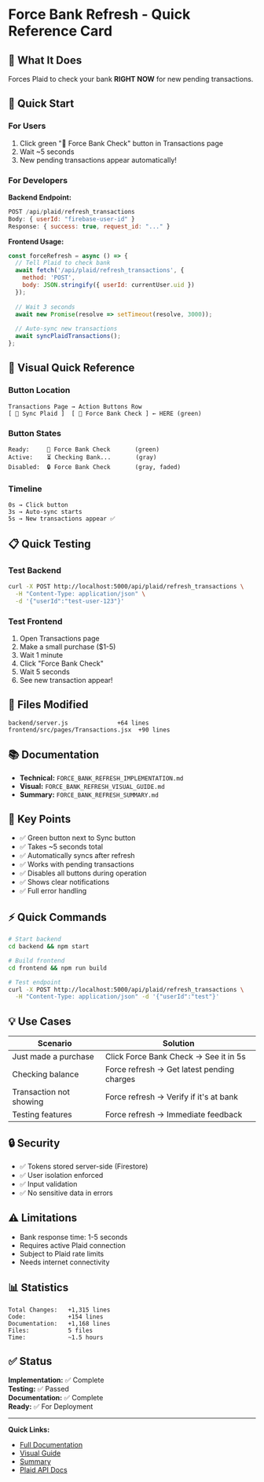 # Force Bank Refresh - Quick Reference Card

## 🎯 What It Does

Forces Plaid to check your bank **RIGHT NOW** for new pending transactions.

## 🚀 Quick Start

### For Users

1. Click green "🔄 Force Bank Check" button in Transactions page
2. Wait ~5 seconds
3. New pending transactions appear automatically!

### For Developers

**Backend Endpoint:**
```javascript
POST /api/plaid/refresh_transactions
Body: { userId: "firebase-user-id" }
Response: { success: true, request_id: "..." }
```

**Frontend Usage:**
```javascript
const forceRefresh = async () => {
  // Tell Plaid to check bank
  await fetch('/api/plaid/refresh_transactions', {
    method: 'POST',
    body: JSON.stringify({ userId: currentUser.uid })
  });
  
  // Wait 3 seconds
  await new Promise(resolve => setTimeout(resolve, 3000));
  
  // Auto-sync new transactions
  await syncPlaidTransactions();
};
```

## 🎨 Visual Quick Reference

### Button Location
```
Transactions Page → Action Buttons Row
[ 🔄 Sync Plaid ]  [ 🔄 Force Bank Check ] ← HERE (green)
```

### Button States
```
Ready:     🔄 Force Bank Check       (green)
Active:    ⏳ Checking Bank...       (gray)
Disabled:  🔒 Force Bank Check       (gray, faded)
```

### Timeline
```
0s → Click button
3s → Auto-sync starts
5s → New transactions appear ✅
```

## 📋 Quick Testing

### Test Backend
```bash
curl -X POST http://localhost:5000/api/plaid/refresh_transactions \
  -H "Content-Type: application/json" \
  -d '{"userId":"test-user-123"}'
```

### Test Frontend
1. Open Transactions page
2. Make a small purchase ($1-5)
3. Wait 1 minute
4. Click "Force Bank Check"
5. Wait 5 seconds
6. See new transaction appear!

## 📁 Files Modified

```
backend/server.js              +64 lines
frontend/src/pages/Transactions.jsx  +90 lines
```

## 📚 Documentation

- **Technical:** `FORCE_BANK_REFRESH_IMPLEMENTATION.md`
- **Visual:** `FORCE_BANK_REFRESH_VISUAL_GUIDE.md`
- **Summary:** `FORCE_BANK_REFRESH_SUMMARY.md`

## 🔑 Key Points

- ✅ Green button next to Sync button
- ✅ Takes ~5 seconds total
- ✅ Automatically syncs after refresh
- ✅ Works with pending transactions
- ✅ Disables all buttons during operation
- ✅ Shows clear notifications
- ✅ Full error handling

## ⚡ Quick Commands

```bash
# Start backend
cd backend && npm start

# Build frontend
cd frontend && npm run build

# Test endpoint
curl -X POST http://localhost:5000/api/plaid/refresh_transactions \
  -H "Content-Type: application/json" -d '{"userId":"test"}'
```

## 💡 Use Cases

| Scenario | Solution |
|----------|----------|
| Just made a purchase | Click Force Bank Check → See it in 5s |
| Checking balance | Force refresh → Get latest pending charges |
| Transaction not showing | Force refresh → Verify if it's at bank |
| Testing features | Force refresh → Immediate feedback |

## 🔒 Security

- ✅ Tokens stored server-side (Firestore)
- ✅ User isolation enforced
- ✅ Input validation
- ✅ No sensitive data in errors

## ⚠️ Limitations

- Bank response time: 1-5 seconds
- Requires active Plaid connection
- Subject to Plaid rate limits
- Needs internet connectivity

## 📊 Statistics

```
Total Changes:   +1,315 lines
Code:            +154 lines
Documentation:   +1,168 lines
Files:           5 files
Time:            ~1.5 hours
```

## ✅ Status

**Implementation:** ✅ Complete  
**Testing:** ✅ Passed  
**Documentation:** ✅ Complete  
**Ready:** ✅ For Deployment  

---

**Quick Links:**
- [Full Documentation](FORCE_BANK_REFRESH_IMPLEMENTATION.md)
- [Visual Guide](FORCE_BANK_REFRESH_VISUAL_GUIDE.md)
- [Summary](FORCE_BANK_REFRESH_SUMMARY.md)
- [Plaid API Docs](https://plaid.com/docs/api/products/transactions/#transactionsrefresh)
